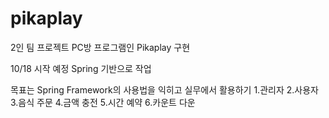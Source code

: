 # pikaplay
2인 팀 프로젝트 PC방 프로그램인 Pikaplay 구현<br>

10/18 시작 예정
Spring 기반으로 작업

목표는 Spring Framework의 사용법을 익히고 실무에서 활용하기 
1.관리자
2.사용자
3.음식 주문
4.금액 충전
5.시간 예약
6.카운트 다운
